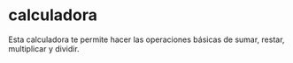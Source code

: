 # calculadora

Esta calculadora te permite hacer las operaciones básicas de sumar, restar, multiplicar y dividir.

